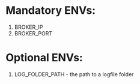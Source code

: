 # Mandatory ENVs:
1. BROKER_IP
2. BROKER_PORT
# Optional ENVs:
1. LOG_FOLDER_PATH - the path to a logfile folder
